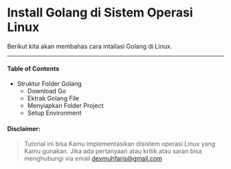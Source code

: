 # Install Golang di Sistem Operasi Linux
Berikut kita akan membahas cara intallasi Golang di Linux.

---
#### Table of Contents
* Struktur Folder Golang
    * Download Go
    * Ektrak Golang File
    * Menyiapkan Folder Project
    * Setup Environment

#### Disclaimer:
> Tutorial ini bisa Kamu implementasikan disistem operasi Linux yang Kamu gunakan. Jika ada pertanyaan atau kritik atau saran bisa menghubungi via email
> devmuhfaris@gmail.com
